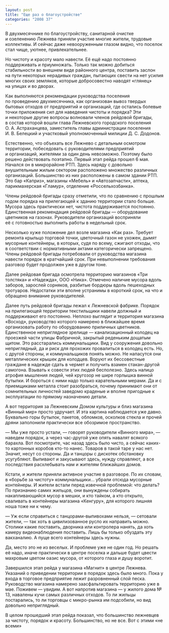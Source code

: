 ```yaml
---
layout: post
title: "Еще раз о благоустройстве"
categories: "2008 37"
---
```


В двухмесячнике по благоустройству, санитарной очистке и озеленению Лежнева приняли участие многие жители, трудовые коллективы. И сейчас даже невооруженным глазом видно, что поселок стал чище, уютнее, привлекательнее.

Но чистоту и красоту мало навести. Её ещё надо постоянно поддерживать и приумножать. Только так можно добиться стабильности во внешнем виде районного центра, поставить заслон на пути некоторых нерадивых граждан, пытающих свести на нет усилия многих своих земляков, которые добросовестно наводят «глянец» на улицах и во дворах.

Как выполняются рекомендации руководства поселения по проведению двухмесячника, как организован вывоз твердых бытовых отходов от предприятий и организаций, где остались болевые точки приложения сил для наведения чистоты и порядка? Эти и некоторые другие вопросы волновали членов рейдовой бригады, в состав которой вошли глава Лежневского городского поселения О. А. Астраханцева, заместитель главы администрации поселения И. В. Белецкий и участковый уполномоченный милиции Д. С. Додонов.

Естественно, что объехать все Лежнево с детальным осмотром территории, побеседовать с руководителями предприятий и организаций, жителями за один день невозможно. Поэтому было решено действовать поэтапно. Первый этап рейда прошел 6 мая. Начался он в микрорайоне РТП. Здесь наряду с довольно внушительным жилым сектором расположено множество различных организаций. Большинство из них расположены в самом здании РТП. Это бар «Каприз», магазины «Мебель» и «Автозапчасти», аптека, парикмахерская «Гламур», отделение «Россельхозбанка».

Члены рейдовой бригады сразу отметили, что по сравнению с прошлым годом порядка на прилегающей к зданию территории стало больше. Мусора здесь практически нет, чистота поддерживается постоянно. Единственная рекомендация рейдовой бригады — оборудование цветников на газонах. Руководители организаций восприняли её с готовностью выполнить работы в недельный срок.

Несколько хуже положение дел возле магазина «Как раз». Требует ремонта крыльцо торговой точки, цветочный газон не ухожен, дымят мусорные контейнеры, в которых, судя по всему, сжигают отходы, что в соответствии с нормативными актами категорически запрещено. Члены рейдовой бригады потребовали от руководства магазина навести порядок в кратчайший срок. При невыполнении требования разговор будет продолжен уже в другом тоне.

Далее рейдовая бригада осмотрела территорию магазинов «Три толстяка» и «Надежда», ООО «Ника». Отмечено наличие мусора вдоль заборов, зарослей сорняков, разбитые бордюры вдоль пешеходных тротуаров. Недостатки эти вполне устранимы в короткий срок, на что и обращено внимание руководителей.

Далее путь рейдовой бригады лежал к Лежневской фабрике. Порядок на прилегающей территории текстильщики навели должный и поддерживают его постоянно. Неплохо выглядит и территория магазина «Восход», руководство которого намерено в ближайшее время организовать работу по оборудованию приличных цветников. Единственное неприглядное зрелище — канализационный колодец на проезжей части улицы Фабричной, закрытый реденьким дощатым щитом. Это расстарались коммунальщики. Вид у сооружения довольно неприглядный, да и риск для прохожих провалиться в колодец есть. Но, с другой стороны, и коммунальщиков понять можно. Не напасутся они металлических крышек для колодцев. Воруют их бессовестные граждане в надежде сдать в чермет и получить взамен стакан-другой самогона. Взывать к совести этих людей бесполезно. Здесь налицо атрофия мышления людей, чей кругозор не шире горлышка винной бутылки. И бороться с ними надо только карательными мерами. Да и с приемщиками металла стоит разобраться, почему принимают они от сомнительных личностей заведомо краденые и вполне пригодные к эксплуатации по прямому назначению детали.

А вот территория за Лежневским Домом культуры и близ магазина «Винный мир» просто удручает. И эта картина наблюдается уже давно. Буквально горы бутылок, пакетов, обломков, осколков стекла и прочей дряни заполонили практически все обозримое пространство.

— Мы уже просто устали, — говорят руководители «Винного мира», — наведем порядок, а через час-другой уже опять навалят всякого барахла. Вот посмотрите, час назад здесь было чисто, а сейчас каких-то картонных коробов кто-то нанес. Товаров в такой таре у нас нет. Значит, несут со стороны. Да и танцоры с дискотек обстановку усугубляют. Выпивают и закусывают здесь, нужду справляют, а все последствия расхлебывать нам и жителям ближайших домов.

Кстати, и жители приняли активное участие в разговоре. По их словам, в «борьбе за чистоту» коммунальщики… убрали отсюда мусорные контейнеры. И жители встали перед извечной проблемой: что делать? По признанию самих жильцов, они вынуждены собирать накапливающийся мусор в мешки, и кто тайком, а кто открыто, сваливать в контейнеры магазина «Кенгуру», для которого лишняя ноша тоже ни к чему.

— Уж если справиться с танцорами-выпивохами нельзя, — сетовали жители, — так хоть в цивилизованное русло их направить можно. Столики какие поставить, дворника или контролера нанять, да хоть камеру видеонаблюдения поставить. Лишь бы только обуздать эту вакханалию. А пуще всего контейнеры здесь нужны.

Да, место это не из веселых. И проблеме уже не один год. Но решать её надо, иначе практически в центре поселка и дальше будет цвести махровым цветом оазис мусора, от которого глаза и душу воротит.

Завершился этап рейда у магазина «Магнит» в центре Лежнева. Указаний о приведении территории в порядок здесь было много. Пока у входа в торговое предприятие лежит разровненный слой песка. Руководство магазина намерено заасфальтировать территорию уже в мае. Поживем — увидим. А вот напротив магазина — у жилого дома № 13, навалены кучи самых различных отходов. То ли жильцы постарались, то ли торговцы с микро-рынка им подсобили, но вид довольно неприглядный.

В целом прошедший этап рейда показал, что большинство лежневцев за чистоту, порядок и красоту. Большинство, но не все. Вот с этими «не всеми»


